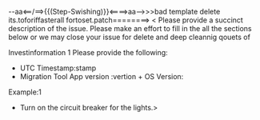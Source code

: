 --aa<==/==>{{(Step-Swishing)}}<==\==>aa-->>>bad template delete its.</deep>to</dash>for</reset>if</avl>faster</ignore>all for</mark>to</banned>set.patch========>
< 
Please provide a succinct description of the issue. Please make an effort to fill in the all the sections below or we may close your issue for delete and deep cleannig qouets of  
>

 Investinformation
1
Please provide the following:

+ UTC Timestamp:stamp
+ Migration Tool App version :vertion                           + OS Version:

Example:1

- Turn on the circuit breaker for the lights.>
